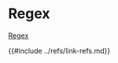 # Regex

[Regex][regex-github]

[regex-github]: https://github.com/rust-lang/regex
{{#include ../refs/link-refs.md}}
